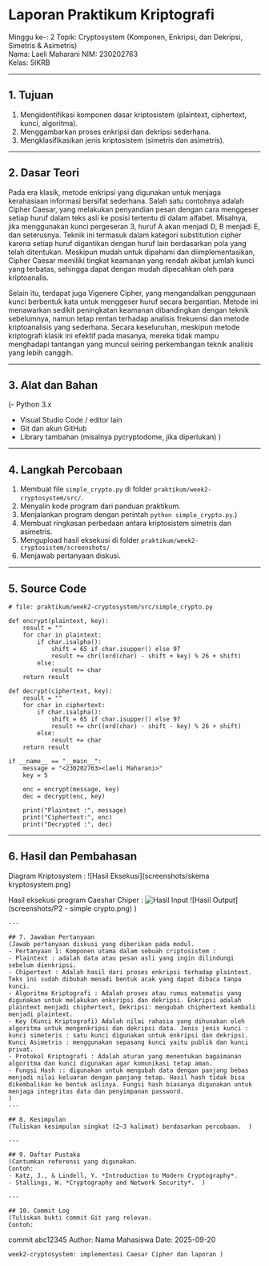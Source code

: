 # Laporan Praktikum Kriptografi
Minggu ke-: 2 
Topik: Cryptosystem (Komponen, Enkripsi, dan Dekripsi, Simetris & Asimetris)  
Nama: Laeli Maharani
NIM: 230202763  
Kelas: 5IKRB 

---

## 1. Tujuan
1. Mengidentifikasi komponen dasar kriptosistem (plaintext, ciphertext, kunci, algoritma).
2. Menggambarkan proses enkripsi dan dekripsi sederhana.
3. Mengklasifikasikan jenis kriptosistem (simetris dan asimetris).

---

## 2. Dasar Teori
Pada era klasik, metode enkripsi yang digunakan untuk menjaga kerahasiaan informasi bersifat sederhana. Salah satu contohnya adalah Cipher Caesar, yang melakukan penyandian pesan dengan cara menggeser setiap huruf dalam teks asli ke posisi tertentu di dalam alfabet. Misalnya, jika menggunakan kunci pergeseran 3, huruf A akan menjadi D, B menjadi E, dan seterusnya. Teknik ini termasuk dalam kategori substitution cipher karena setiap huruf digantikan dengan huruf lain berdasarkan pola yang telah ditentukan. Meskipun mudah untuk dipahami dan diimplementasikan, Cipher Caesar memiliki tingkat keamanan yang rendah akibat jumlah kunci yang terbatas, sehingga dapat dengan mudah dipecahkan oleh para kriptoanalis.

Selain itu, terdapat juga Vigenere Cipher, yang mengandalkan penggunaan kunci berbentuk kata untuk menggeser huruf secara bergantian. Metode ini menawarkan sedikit peningkatan keamanan dibandingkan dengan teknik sebelumnya, namun tetap rentan terhadap analisis frekuensi dan metode kriptoanalisis yang sederhana. Secara keseluruhan, meskipun metode kriptografi klasik ini efektif pada masanya, mereka tidak mampu menghadapi tantangan yang muncul seiring perkembangan teknik analisis yang lebih canggih.

---

## 3. Alat dan Bahan
(- Python 3.x  
- Visual Studio Code / editor lain  
- Git dan akun GitHub  
- Library tambahan (misalnya pycryptodome, jika diperlukan)  )

---

## 4. Langkah Percobaan
1. Membuat file `simple_crypto.py` di folder `praktikum/week2-cryptosystem/src/`.
2. Menyalin kode program dari panduan praktikum.
3. Menjalankan program dengan perintah `python simple_crypto.py`.)
4. Membuat ringkasan perbedaan antara kriptosistem simetris dan asimetris.
5. Mengupload hasil eksekusi di folder `praktikum/week2-cryptosistem/screenshots/`
6. Menjawab pertanyaan diskusi.

---

## 5. Source Code
```
# file: praktikum/week2-cryptosystem/src/simple_crypto.py

def encrypt(plaintext, key):
    result = ""
    for char in plaintext:
        if char.isalpha():
            shift = 65 if char.isupper() else 97
            result += chr((ord(char) - shift + key) % 26 + shift)
        else:
            result += char
    return result

def decrypt(ciphertext, key):
    result = ""
    for char in ciphertext:
        if char.isalpha():
            shift = 65 if char.isupper() else 97
            result += chr((ord(char) - shift - key) % 26 + shift)
        else:
            result += char
    return result

if __name__ == "__main__":
    message = "<230202763><laeli Maharani>"
    key = 5

    enc = encrypt(message, key)
    dec = decrypt(enc, key)

    print("Plaintext :", message)
    print("Ciphertext:", enc)
    print("Decrypted :", dec)
```
---

## 6. Hasil dan Pembahasan
Diagram Kriptosystem :
![Hasil Eksekusi](screenshots/skema kryptosystem.png)

Hasil eksekusi program Caeshar Chiper :
![Hasil Input](screenshots/input.png)
![Hasil Output](screenshots/P2 - simple crypto.png)
)
```
---

## 7. Jawaban Pertanyaan
(Jawab pertanyaan diskusi yang diberikan pada modul.  
- Pertanyaan 1: Komponen utama dalam sebuah criptosistem :
- Plaintext : adalah data atau pesan asli yang ingin dilindungi sebelum dienkripsi.
- Chipertext : Adalah hasil dari proses enkripsi terhadap plaintext. Teks ini sudah dibubah menadi bentuk acak yang dapat dibaca tanpa kunci.
- Algoritma Kriptografi : Adalah proses atau rumus matematis yang digunakan untuk melakukan enksripsi dan dekripsi. Enkripsi adalah plaintext menjadi chiphertext, Dekripsi: mengubah chiphertext kembali menjadi plaintext.
- Key (Kunci Kriptografi) Adalah nilai rahasia yang dihunakan oleh algoritma untuk mengenkripsi dan dekripsi data. Jenis jenis kunci : kunci simeteris : satu kunci digunakan untuk enkripsi dan dekripsi. Kunci Asimetris : menggunakan sepasang kunci yaitu publik dan kunci privat.
- Protokol Kriptografi : Adalah aturan yang menentukan bagaimanan algoritma dan kunci digunakan agar komunikasi tetap aman.
- Fungsi Hash :: digunakan untuk mengubah data dengan panjang bebas menjadi nilai keluaran dengan panjang tetap. Hasil hash tidak bisa dikembalikan ke bentuk aslinya. Fungsi hash biasanya digunakan untuk menjaga integritas data dan penyimpanan password.
)
---

## 8. Kesimpulan
(Tuliskan kesimpulan singkat (2–3 kalimat) berdasarkan percobaan.  )

---

## 9. Daftar Pustaka
(Cantumkan referensi yang digunakan.  
Contoh:  
- Katz, J., & Lindell, Y. *Introduction to Modern Cryptography*.  
- Stallings, W. *Cryptography and Network Security*.  )

---

## 10. Commit Log
(Tuliskan bukti commit Git yang relevan.  
Contoh:
```
commit abc12345
Author: Nama Mahasiswa <email>
Date:   2025-09-20

    week2-cryptosystem: implementasi Caesar Cipher dan laporan )
```
